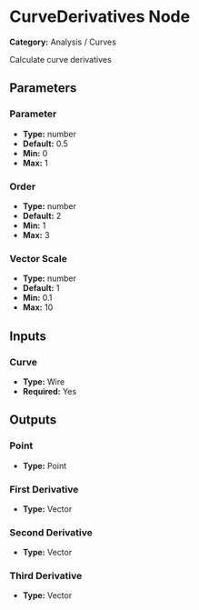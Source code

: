 
# CurveDerivatives Node

**Category:** Analysis / Curves

Calculate curve derivatives

## Parameters


### Parameter
- **Type:** number
- **Default:** 0.5
- **Min:** 0
- **Max:** 1



### Order
- **Type:** number
- **Default:** 2
- **Min:** 1
- **Max:** 3



### Vector Scale
- **Type:** number
- **Default:** 1
- **Min:** 0.1
- **Max:** 10



## Inputs


### Curve
- **Type:** Wire
- **Required:** Yes



## Outputs


### Point
- **Type:** Point



### First Derivative
- **Type:** Vector



### Second Derivative
- **Type:** Vector



### Third Derivative
- **Type:** Vector




